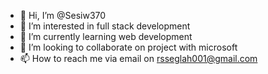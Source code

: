 - 👋 Hi, I’m @Sesiw370
- 👀 I’m interested in full stack development 
- 🌱 I’m currently learning web development 
- 💞️ I’m looking to collaborate on project with microsoft 
- 📫 How to reach me via email on rsseglah001@gmail.com

<!---
Sesiw370/Sesiw370 is a ✨ special ✨ repository because its `README.md` (this file) appears on your GitHub profile.
You can click the Preview link to take a look at your changes.
--->
